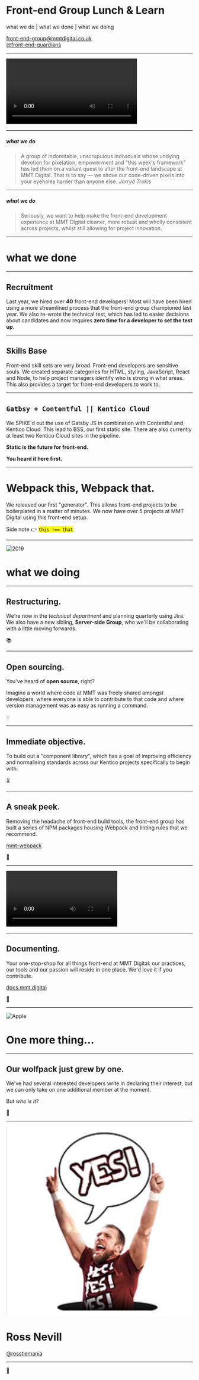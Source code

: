 # Front-end Group Lunch & Learn

what we do | what we done | what we doing

[front-end-group@mmtdigital.co.uk](mailto:front-end-group@mmtdigital.co.uk)<br>
[@front-end-guardians](https://mmtdigital.slack.com)

---

<video autoplay style="width: 70%">
  <source src="./jenny2.mp4" type="video/mp4">
  Sorry, your browser doesn't support embedded videos.
</video>

---

##### what we do
> A group of indomitable, unscrupulous individuals whose undying devotion for pixelation, empowerment and "this week's framework" has led them on a valiant quest to alter the front-end landscape at MMT Digital. That is to say — we shove our code-driven pixels into your eyeholes harder than anyone else.
> <cite>Jarryd Trokis</cite>

---

##### what we do
> Seriously, we want to help make the front-end development experience at MMT Digital cleaner, more robust and wholly consistent across projects, whilst still allowing for project innovation.

---

# what we done

---

## Recruitment

Last year, we hired over **40** front-end developers! Most will have been hired using a more streamlined process that the front-end group championed last year. We also re-wrote the technical test, which has led to easier decisions about candidates and now requires **zero time for a developer to set the test up**.

---

## Skills Base

Front-end skill sets are very broad. Front-end developers are sensitive souls. We created separate categories for HTML, styling, JavaScript, React and Node, to help project managers identify who is strong in what areas. This also provides a target for front-end developers to work to.

---

## `Gatbsy + Contentful || Kentico Cloud`

We SPIKE'd out the use of Gatsby JS in combination with Contentful and Kentico Cloud. This lead to BSS, our first static site. There are also currently at least two Kentico Cloud sites in the pipeline.

**Static is the future for front-end.**

**You heard it here first.**

---

# Webpack this, Webpack that.

We released our first "generator". This allows front-end projects to be boilerplated in a matter of minutes. We now have over 5 projects at MMT Digital using this front-end setup.

Side note 👉 <mark>`this !== that`</mark>

---

![2019](https://42f2671d685f51e10fc6-b9fcecea3e50b3b59bdc28dead054ebc.ssl.cf5.rackcdn.com/illustrations/happy_2019_jq3f.svg)
# what we doing

---

## Restructuring.

We're now in the *technical department* and planning quarterly using Jira. We also have a new sibling, **Server-side Group**, who we'll be collaborating with a little moving forwards.

📚

---

## Open sourcing.

You've heard of **open source**, right?

Imagine a world where code at MMT was freely shared amongst developers, where everyone is able to contribute to that code and where version management was as easy as running a command.

💡

---

## Immediate objective.

To build out a "component library", which has a goal of improving efficiency and normalising standards across our Kentico projects specifically to begin with.

⏳

---

## A sneak peek.

Removing the headache of front-end build tools, the front-end group has built a series of NPM packages housing Webpack and linting rules that we recommend.

[mmt-webpack](https://github.com/MMTDigital/mmt-webpack)

🧐

---

<video autoplay>
  <source src="./webpack2.mp4" type="video/mp4">
  Sorry, your browser doesn't support embedded videos.
</video>

---

## Documenting.

Your one-stop-shop for all things front-end at MMT Digital: our practices, our tools and our passion will reside in one place. We'd love it if you contribute.

[docs.mmt.digital](http://docs.mmt.digital)

🎉

---

![Apple](https://upload.wikimedia.org/wikipedia/commons/f/fa/Apple_logo_black.svg)
# One more thing...

---

## Our wolfpack just grew by one.

We've had several interested developers write in declaring their interest, but we can only take on one additional member at the moment.

But *who is it*?

🥁

---

<div class='ross'>
  <img src="./rosslemania.png" />
</div>

# Ross Nevill
[@rosstlemania](https://mmtdigital.slack.com/messages/@U03G02SDL)

---

👋
